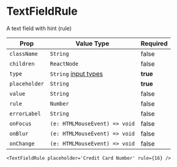 # TextFieldRule
A text field with hint (rule)

| Prop |  Value Type | Required |
| --- | --- | --- |
| `className` | `String` | false | 
| `children` | `ReactNode` | false | 
| `type` | `String` [input types](https://developer.mozilla.org/en-US/docs/Web/HTML/Element/input#Form_%3Cinput%3E_types) | **true** | 
| `placeholder` | `String` | **true** | 
| `value` | `String` | false | 
| `rule` | `Number` | false | 
| `errorLabel` | `String` | false | 
| `onFocus` | `(e: HTMLMouseEvent) => void` | false | 
| `onBlur` | `(e: HTMLMouseEvent) => void` | false | 
| `onChange` | `(e: HTMLMouseEvent) => void` | false | 

```
<TextFieldRule placeholder='Credit Card Number' rule={16} />
```
